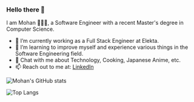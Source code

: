 ### Hello there 👋

I am Mohan 🙋🏻‍♂️, a Software Engineer with a recent Master's degree in Computer Science.

- 🔭 I’m currently working as a Full Stack Engineer at Elekta.
- 🌱 I’m learning to improve myself and experience various things in the Software Engineering field.
- 💬 Chat with me about Technology, Cooking, Japanese Anime, etc.
- 📫 Reach out to me at: <a href="https://www.linkedin.com/in/vsmohan4/">LinkedIn</a>

![Mohan's GitHub stats](https://github-readme-stats.vercel.app/api?username=MohanVallivedu&count_private=true&show_icons=true&include_all_commits=true&custom_title=Mohan's%20Github%20Stats)

![Top Langs](https://github-readme-stats.vercel.app/api/top-langs/?username=MohanVallivedu&hide=powershell,css)

